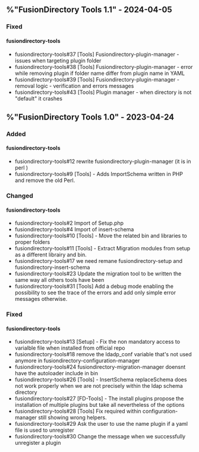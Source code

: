 ## %"FusionDirectory Tools 1.1" - 2024-04-05

### Fixed

#### fusiondirectory-tools
- fusiondirectory-tools#37 [Tools] Fusiondirectory-plugin-manager - issues when targeting plugin folder
- fusiondirectory-tools#38 [Tools] Fusiondirectory-plugin-manager - error while removing plugin if folder name differ from plugin name in YAML
- fusiondirectory-tools#39 [Tools] Fusiondirectory-plugin-manager - removal logic - verification and errors messages
- fusiondirectory-tools#43 [Tools] Plugin manager - when directory is not "default" it crashes

## %"FusionDirectory Tools 1.0" - 2023-04-24

### Added

#### fusiondirectory-tools
- fusiondirectory-tools#12 rewrite fusiondirectory-plugin-manager (it is in perl )
- fusiondirectory-tools#9 [Tools] - Adds ImportSchema written in PHP and remove the old Perl.

### Changed

#### fusiondirectory-tools
- fusiondirectory-tools#2 Import of Setup.php
- fusiondirectory-tools#4 Import of insert-schema
- fusiondirectory-tools#10 [Tools] - Move the related bin and libraries to proper folders
- fusiondirectory-tools#11 [Tools] - Extract Migration modules from setup as a different librairy and bin.
- fusiondirectory-tools#17 we need remane fusiondirectory-setup and fusiondirectory-insert-schema
- fusiondirectory-tools#23 Update the migration tool to be written the same way all others tools have been
- fusiondirectory-tools#31 [Tools] Add a debug mode enabling the possibility to see the trace of the errors and add only simple error messages otherwise.

### Fixed

#### fusiondirectory-tools
- fusiondirectory-tools#13 [Setup] - Fix the non mandatory access to varialble file when installed from official repo
- fusiondirectory-tools#18 remove the ldadp_conf variable that's not used anymore in fusiondirectory-configuration-manager
- fusiondirectory-tools#24 fusiondirectory-migration-manager doensnt have the autoloader include in bin
- fusiondirectory-tools#26 [Tools] - InsertSchema replaceSchema does not work properly when we are not precisely within the ldap schema directory
- fusiondirectory-tools#27 [FD-Tools] - The install plugins propose the installation of multiple plugins but take all nevertheless of the options
- fusiondirectory-tools#28 [Tools] Fix required within configuration-manager still showing wrong helpers.
- fusiondirectory-tools#29 Ask the user to use the name plugin if a yaml file is used to unregister
- fusiondirectory-tools#30 Change the message when we successfully unregister a plugin
